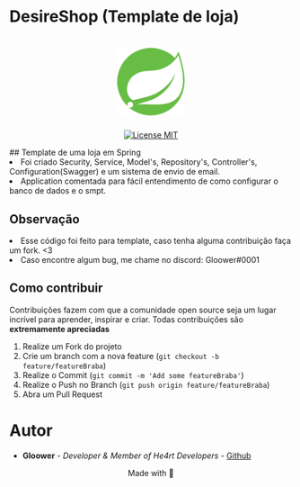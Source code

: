 # DesireShop (Template de loja)
<h1 align="center"><img src="https://raw.githubusercontent.com/Edclydson/Spring4noobs/e8067fa995572b934812d3d946a68a1b6b83dc3e/images/spring-logo.svg" alt="Spring Framework" width="120"></h1>
<p align="center">
  <a href="https://opensource.org/licenses/MIT">
    <img src="https://camo.githubusercontent.com/5fab2edf3816ef9fb3ebcaf6e613fa7b40ff7652ec69e5f6e7f695aa24bf5ce6/68747470733a2f2f696d672e736869656c64732e696f2f62616467652f4c6963656e73652d4d49542d626c75652e737667" alt="License MIT">
  </a>
</p>
## Template de uma loja em Spring

<li>Foi criado Security, Service, Model's, Repository's, Controller's, Configuration(Swagger) e um sistema de envio de email.

<li>Application comentada para fácil entendimento de como configurar o banco de dados e o smpt.



## Observação

<li>Esse código foi feito para template, caso tenha alguma contribuição faça um fork. <3
<li>Caso encontre algum bug, me chame no discord: Gloower#0001

## Como contribuir
Contribuições fazem com que a comunidade open source seja um lugar incrível para aprender, inspirar e criar. Todas contribuições
são **extremamente apreciadas**

1. Realize um Fork do projeto
2. Crie um branch com a nova feature (`git checkout -b feature/featureBraba`)
3. Realize o Commit (`git commit -m 'Add some featureBraba'`)
4. Realize o Push no Branch (`git push origin feature/featureBraba`)
5. Abra um Pull Request



# Autor

- **Gloower** - _Developer & Member of He4rt Developers_ - [Github](https://github.com/Gloower)



<p align="center">Made with 💜</p>
